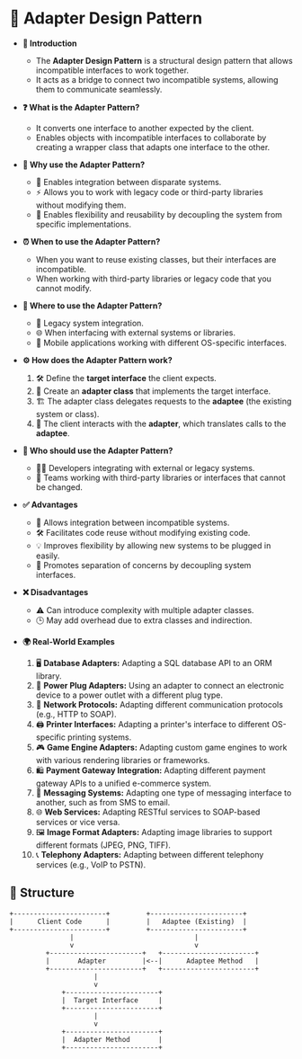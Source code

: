# 🔌 Adapter Design Pattern

- **🔎 Introduction**
    - The **Adapter Design Pattern** is a structural design pattern that allows incompatible interfaces to work together.
    - It acts as a bridge to connect two incompatible systems, allowing them to communicate seamlessly.

- **❓ What is the Adapter Pattern?**
    - It converts one interface to another expected by the client.
    - Enables objects with incompatible interfaces to collaborate by creating a wrapper class that adapts one interface to the other.

- **🤔 Why use the Adapter Pattern?**
    - 🧩 Enables integration between disparate systems.
    - ⚡ Allows you to work with legacy code or third-party libraries without modifying them.
    - 🔧 Enables flexibility and reusability by decoupling the system from specific implementations.

- **⏰ When to use the Adapter Pattern?**
    - When you want to reuse existing classes, but their interfaces are incompatible.
    - When working with third-party libraries or legacy code that you cannot modify.

- **📍 Where to use the Adapter Pattern?**
    - 🧩 Legacy system integration.
    - 🌐 When interfacing with external systems or libraries.
    - 📱 Mobile applications working with different OS-specific interfaces.

- **⚙️ How does the Adapter Pattern work?**
    1. 🛠️ Define the **target interface** the client expects.
    2. 🔄 Create an **adapter class** that implements the target interface.
    3. 🏗️ The adapter class delegates requests to the **adaptee** (the existing system or class).
    4. 🤝 The client interacts with the **adapter**, which translates calls to the **adaptee**.

- **👥 Who should use the Adapter Pattern?**
    - 🧑‍💻 Developers integrating with external or legacy systems.
    - 🔧 Teams working with third-party libraries or interfaces that cannot be changed.

- **✅ Advantages**
    - 🔗 Allows integration between incompatible systems.
    - 🛠️ Facilitates code reuse without modifying existing code.
    - 💡 Improves flexibility by allowing new systems to be plugged in easily.
    - 🧩 Promotes separation of concerns by decoupling system interfaces.

- **❌ Disadvantages**
    - ⚠️ Can introduce complexity with multiple adapter classes.
    - 🕒 May add overhead due to extra classes and indirection.

- **🌍 Real-World Examples**
    1. 🖥️ **Database Adapters:** Adapting a SQL database API to an ORM library.
    2. 🧳 **Power Plug Adapters:** Using an adapter to connect an electronic device to a power outlet with a different plug type.
    3. 📡 **Network Protocols:** Adapting different communication protocols (e.g., HTTP to SOAP).
    4. 🖨️ **Printer Interfaces:** Adapting a printer's interface to different OS-specific printing systems.
    5. 🎮 **Game Engine Adapters:** Adapting custom game engines to work with various rendering libraries or frameworks.
    6. 🛍️ **Payment Gateway Integration:** Adapting different payment gateway APIs to a unified e-commerce system.
    7. 💬 **Messaging Systems:** Adapting one type of messaging interface to another, such as from SMS to email.
    8. 🌐 **Web Services:** Adapting RESTful services to SOAP-based services or vice versa.
    9. 🖼️ **Image Format Adapters:** Adapting image libraries to support different formats (JPEG, PNG, TIFF).
    10. 📞 **Telephony Adapters:** Adapting between different telephony services (e.g., VoIP to PSTN).

## 🌟 Structure

```plaintext
+-----------------------+         +-----------------------+
|      Client Code      |         |   Adaptee (Existing)  |
+-----------------------+         +-----------------------+
               |                              |
               v                              v
         +-----------------------+   +-----------------------+
         |       Adapter         |<--|      Adaptee Method   |
         +-----------------------+   +-----------------------+
                     |
                     v
             +-----------------------+
             |  Target Interface     |
             +-----------------------+
                     |
                     v
             +-----------------------+
             |  Adapter Method       |
             +-----------------------+